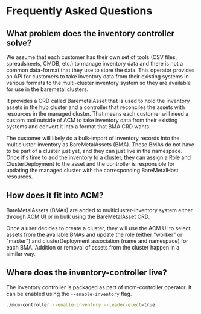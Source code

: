 # Frequently Asked Questions

## What problem does the inventory controller solve?

We assume that each customer has their own set of tools (CSV files, spreadsheets, CMDB, etc.) to manage inventory data and there is not a common data-format that they use to store the data. This operator provides an API for customers to take inventory data from their existing systems in various formats to the multi-cluster inventory system so they are available for use in the baremetal clusters.

It provides a CRD called BaremetalAsset that is used to hold the inventory assets in the hub cluster and a controller that reconciles the assets with resources in the managed cluster. That means each customer will need a custom tool outside of ACM to take inventory data from their existing systems and convert it into a format that BMA CRD wants.

The customer will likely do a bulk-import of inventory records into the multicluster-inventory as BareMetalAssets (BMA). These BMAs do not have to be part of a cluster just yet, and they can just live in the namespace. Once it's time to add the inventory to a cluster, they can assign a Role and ClusterDeployment to the asset and the controller is responsible for updating the managed cluster with the corresponding BareMetalHost resources.

## How does it fit into ACM?

BareMetalAssets (BMAs) are added to multicluster-inventory system either through ACM UI or in bulk using the BareMetalAsset CRD.

Once a user decides to create a cluster, they will use the ACM UI to select assets from the available BMAs and update the role (either "worker" or "master") and clusterDeployment association (name and namespace) for each BMA. Addition or removal of assets from the cluster happen in a similar way.

## Where does the inventory-controller live?

The inventory controller is packaged as part of mcm-controller operator. It can be enabled using the `--enable-inventory` flag.

```bash
./mcm-controller --enable-inventory --leader-elect=true
```



